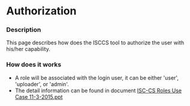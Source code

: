 # Authorization
### Description
This page describes how does the ISCCS tool to authorize the user with his/her capability.

### How does it works
* A role will be associated with the login user, it can be either 'user', 'uploader', or 'admin'.
* The detail information can be found in document [ISC-CS Roles Use Case 11-3-2015.ppt](https://vector.leidos.com/sites/ISC-CS/_layouts/15/WopiFrame.aspx?sourcedoc=/sites/ISC-CS/Technical%20Document/ISC-CS%20Roles%20Use%20Cases%2011-3-2015.pptx&action=default)